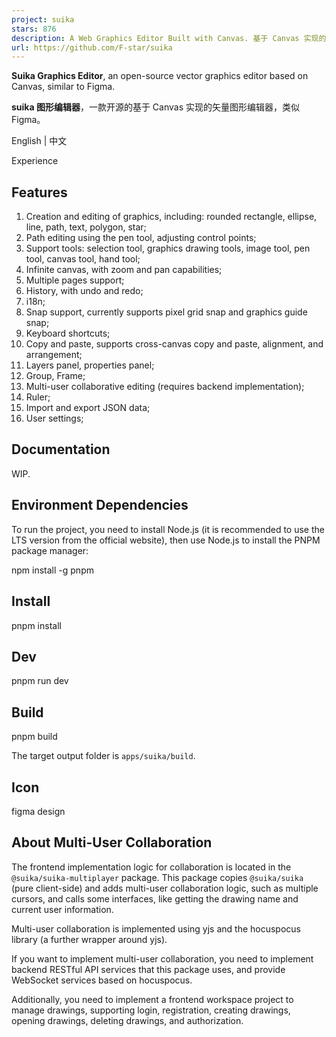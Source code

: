 ```yaml
---
project: suika
stars: 876
description: A Web Graphics Editor Built with Canvas. 基于 Canvas 实现的图形编辑器
url: https://github.com/F-star/suika
---
```


**Suika Graphics Editor**, an open-source vector graphics editor based on Canvas, similar to Figma.

**suika 图形编辑器**，一款开源的基于 Canvas 实现的矢量图形编辑器，类似 Figma。

English | 中文

Experience

Features
--------

1.  Creation and editing of graphics, including: rounded rectangle, ellipse, line, path, text, polygon, star;
2.  Path editing using the pen tool, adjusting control points;
3.  Support tools: selection tool, graphics drawing tools, image tool, pen tool, canvas tool, hand tool;
4.  Infinite canvas, with zoom and pan capabilities;
5.  Multiple pages support;
6.  History, with undo and redo;
7.  i18n;
8.  Snap support, currently supports pixel grid snap and graphics guide snap;
9.  Keyboard shortcuts;
10.  Copy and paste, supports cross-canvas copy and paste, alignment, and arrangement;
11.  Layers panel, properties panel;
12.  Group, Frame;
13.  Multi-user collaborative editing (requires backend implementation);
14.  Ruler;
15.  Import and export JSON data;
16.  User settings;

Documentation
-------------

WIP.

Environment Dependencies
------------------------

To run the project, you need to install Node.js (it is recommended to use the LTS version from the official website), then use Node.js to install the PNPM package manager:

npm install -g pnpm

Install
-------

pnpm install

Dev
---

pnpm run dev

Build
-----

pnpm build

The target output folder is `apps/suika/build`.

Icon
----

figma design

About Multi-User Collaboration
------------------------------

The frontend implementation logic for collaboration is located in the `@suika/suika-multiplayer` package. This package copies `@suika/suika` (pure client-side) and adds multi-user collaboration logic, such as multiple cursors, and calls some interfaces, like getting the drawing name and current user information.

Multi-user collaboration is implemented using yjs and the hocuspocus library (a further wrapper around yjs).

If you want to implement multi-user collaboration, you need to implement backend RESTful API services that this package uses, and provide WebSocket services based on hocuspocus.

Additionally, you need to implement a frontend workspace project to manage drawings, supporting login, registration, creating drawings, opening drawings, deleting drawings, and authorization.
